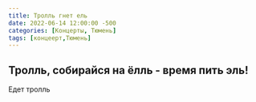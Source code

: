 ```yaml
---
title: Тролль гнет ель
date: 2022-06-14 12:00:00 -500
categories: [Концерты, Тюмень]
tags: [концеерт,Тюмень]
---
```


## Тролль, собирайся на ёлль - время пить эль!

Едет тролль
